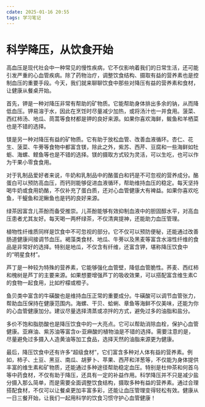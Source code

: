 ```yaml
---
cdate: 2025-01-16 20:55
tags: 学习笔记 
---
```


# 科学降压，从饮食开始

高血压是现代社会中一种常见的慢性疾病，它不仅影响着我们的日常生活，还可能引发严重的心血管疾病。除了药物治疗，调整饮食结构、摄取有益的营养素也是控制血压的重要手段。今天，我们就来聊聊饮食中那些对降压有益的营养素和食材，让健康从餐桌开始。

首先，钾是一种对降压非常有帮助的矿物质。它能帮助身体排出多余的钠，从而降低血压。钾易溶于水，因此在烹饪时尽量减少加热，或将汤汁也一并食用。菠菜、西红柿汤、地瓜、茼蒿等食材都是钾的良好来源。如果你喜欢海鲜，鲅鱼和羊栖菜也是不错的选择。

镁是另一种对降压有益的矿物质。它有助于放松血管、改善血液循环。杏仁、花生、菠菜、牛蒡等食物中都富含镁，除此之外，紫苏、西芹、豆腐和一些海鲜如牡蛎、海螺、鲣鱼等也是不错的选择。镁的摄取方式较为灵活，可以生吃，也可以作为干果小零食食用。

对于乳制品爱好者来说，牛奶和乳制品中的酪蛋白和钙是不可忽视的营养成分。酪蛋白可以预防高血压，而钙则能够促进血液循环，帮助维持血压的稳定。每天坚持喝牛奶或食用奶酪，不仅补充了蛋白质，还对心血管健康大有裨益。如果你喜欢吃鱼，干鳀鱼和泥鳅鱼也是钙的良好来源。

绿茶因富含儿茶酚而备受推崇。儿茶酚能够有效抑制血液中的胆固醇水平，对高血压患者尤其友好。每天喝一两杯绿茶，不仅清爽提神，还能助力血压管理。

植物性纤维质同样是饮食中不可忽视的部分。它不仅可以预防便秘，还能通过改善肠道健康间接调节血压。褐藻类食材、地瓜、牛蒡以及黑麦等富含水溶性纤维的食品是非常好的选择。特别是地瓜，不仅含有纤维，还富含钾，堪称降压饮食中的“明星食材”。

芦丁是一种较为特殊的营养素，它能够强化血管壁，降低血管脆性。荞麦、西红柿和槐树是芦丁的主要来源。如果想要增强芦丁的吸收效果，可以搭配富含维生素C的食物一起食用，比如柠檬或橙子。

鱼贝类中富含的牛磺酸也是维持血压正常的重要成分。牛磺酸可以调节血管张力，帮助血压保持在健康范围内。海螺、干贝、蛤蜊、章鱼等海鲜不仅美味，还能为你的心血管健康加分。建议尽量选择清蒸或凉拌的方式，避免过多的油脂和盐分。

多价不饱和脂肪酸也是降压饮食中的一大亮点。它可以帮助消除血栓，保护心血管健康。亚麻油、紫苏油等富含α-亚麻酸的植物油是不错的选择。需要注意的是，尽量避免过多摄入人造黄油等加工食品，选择天然的油脂来源更为健康。

最后，降压饮食中还有许多“超级食材”，它们富含多种对人体有益的营养素。例如，柿子、土豆、黑豆、南瓜、胡萝卜、苹果、西芹和洋葱等，不仅能为身体提供丰富的维生素和矿物质，还能通过多种途径帮助稳定血压。特别是杜仲茶和何首乌等中药食材，不仅有助于降压，还具有一定的补益作用。科学降压并不只是减少盐分摄入那么简单，而是需要全面调整饮食结构，摄取多种有益的营养素。通过合理搭配食材，不仅可以让餐桌更加丰富多彩，还能让血压管理变得轻松有效。健康从一日三餐开始，让我们一起用科学的饮食习惯守护心血管健康！